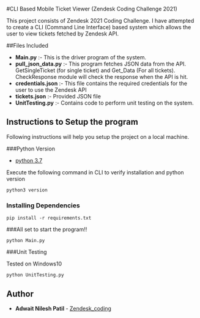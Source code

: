 #CLI Based Mobile Ticket Viewer (Zendesk Coding Challenge 2021)

This project consists of Zendesk 2021 Coding Challenge. I have attempted to create a CLI (Command Line Interface) based system which allows the user to view tickets fetched by Zendesk API.

##Files Included

* **Main.py** :- This is the driver program of the system.
* **pull_json_data.py** :- This program fetches JSON data from the API. GetSingleTicket (for single ticket) and Get_Data (For all tickets). CheckResponse module will check the response when the API is hit.
* **credentials.json** :- This file contains the required credentials for the user to use the Zendesk API
* **tickets.json** :- Provided JSON file
* **UnitTesting.py** :- Contains code to perform unit testing on the system.

## Instructions to Setup the program

Following instructions will help you setup the project on a local machine.

###Python Version
* [python 3.7](https://www.python.org/downloads/release/python-373/)

Execute the following command in CLI to verify installation and python version


```
python3 version
```
### Installing Dependencies

```
pip install -r requirements.txt
```

###All set to start the program!!

```
python Main.py
```
###Unit Testing

Tested on Windows10

```
python UnitTesting.py
```

## Author

* **Adwait Nilesh Patil** - [Zendesk_coding](https://github.com/adwait1998/Zendesk-Coding-Challenge_Python-3.7)
